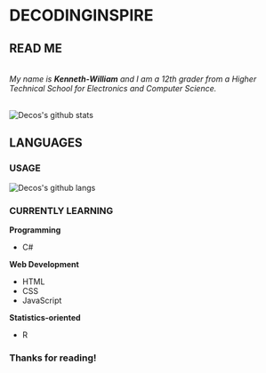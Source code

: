 # DECODINGINSPIRE
## READ ME
</br>
<em>My name is <b>Kenneth-William</b> and I am a 12th grader from a Higher Technical School for Electronics and Computer Science.</em>
</br>
</br>

![Decos's github stats](https://github-readme-stats.vercel.app/api?username=DecodingInspire9211&count_private=true&show_icons=true&theme=darcula)

## LANGUAGES
### USAGE

![Decos's github langs](https://github-readme-stats.vercel.app/api/top-langs/?username=DecodingInspire9211&count_private=true&show_icons=true&theme=darcula)

### CURRENTLY LEARNING

**Programming**
  - C#
  
**Web Development**
  - HTML
  - CSS
  - JavaScript
  
**Statistics-oriented**
  - R

### Thanks for reading!
